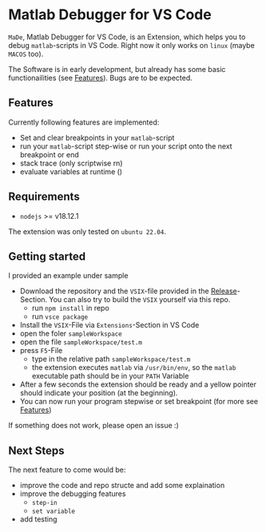 # Matlab Debugger for VS Code 

`MaDe`, Matlab Debugger for VS Code, is an Extension, which helps you to debug `matlab`-scripts in VS Code. Right now it only works on `linux` (maybe `MACOS` too).

The Software is in early development, but already has some basic functionailities (see [Features](#features)). Bugs are to be expected.

## Features

Currently following features are implemented:

- Set and clear breakpoints in your `matlab`-script
- run your `matlab`-script step-wise or run your script onto the next breakpoint or end
- stack trace (only scriptwise rn)
- evaluate variables at runtime ()

## Requirements

- `nodejs` >= v18.12.1

The extension was only tested on `ubuntu 22.04`.

## Getting started

I provided an example under sample

- Download the repository and the `VSIX`-file provided in the [Release](https://github.com/mauzigoe/MaDe-for-VS-Code/releases)-Section. You can also try to build the `VSIX` yourself via this repo.
    - run `npm install` in repo
    - run `vsce package` 
- Install the `VSIX`-File via `Extensions`-Section in VS Code 
- open the foler `sampleWorkspace` 
- open the file `sampleWorkspace/test.m`
- press `F5`-File
    - type in the relative path `sampleWorkspace/test.m`
    - the extension executes `matlab` via `/usr/bin/env`, so the `matlab` executable path should be in your `PATH` Variable
- After a few seconds the extension should be ready and a yellow pointer should indicate your position (at the beginning).
- You can now run your program stepwise or set breakpoint (for more see [Features](#features))

If something does not work, please open an issue :) 

## Next Steps

The next feature to come would be:
- improve the code and repo structe and add some explaination
- improve the debugging features
    - `step-in`
    - `set variable`
- add testing
